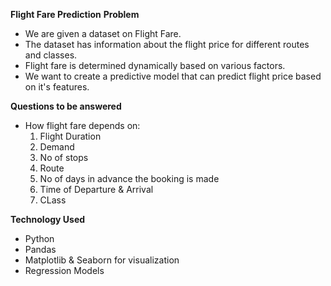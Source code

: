 **Flight Fare Prediction**
**Problem**
- We are given a dataset on Flight Fare.
- The dataset has information about the flight price for different routes and classes.
- Flight fare is determined dynamically based on various factors.
- We want to create a predictive model that can predict flight price based on it's features.

**Questions to be answered**
- How flight fare depends on:
    1. Flight Duration
    2. Demand
    3. No of stops
    4. Route
    5. No of days in advance the booking is made
    6. Time of Departure & Arrival
    7. CLass

 **Technology Used**
 - Python
 - Pandas
 - Matplotlib & Seaborn for visualization
 - Regression Models

